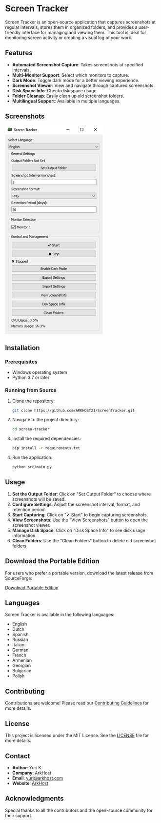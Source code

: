 # Screen Tracker

Screen Tracker is an open-source application that captures screenshots at regular intervals, stores them in organized folders, and provides a user-friendly interface for managing and viewing them. This tool is ideal for monitoring screen activity or creating a visual log of your work.

## Features

- **Automated Screenshot Capture**: Takes screenshots at specified intervals.
- **Multi-Monitor Support**: Select which monitors to capture.
- **Dark Mode**: Toggle dark mode for a better viewing experience.
- **Screenshot Viewer**: View and navigate through captured screenshots.
- **Disk Space Info**: Check disk space usage.
- **Folder Cleanup**: Easily clean up old screenshot folders.
- **Multilingual Support**: Available in multiple languages.

## Screenshots

![Screen Tracker Main Interface](screenshots/main_interface.png)

## Installation

### Prerequisites

- Windows operating system
- Python 3.7 or later

### Running from Source

1. Clone the repository:
    ```sh
    git clone https://github.com/ARKHOST21/ScreenTracker.git
    ```
2. Navigate to the project directory:
    ```sh
    cd screen-tracker
    ```
3. Install the required dependencies:
    ```sh
    pip install -r requirements.txt
    ```
4. Run the application:
    ```sh
    python src/main.py
    ```

## Usage

1. **Set the Output Folder**: Click on "Set Output Folder" to choose where screenshots will be saved.
2. **Configure Settings**: Adjust the screenshot interval, format, and retention period.
3. **Start Capturing**: Click on "✔ Start" to begin capturing screenshots.
4. **View Screenshots**: Use the "View Screenshots" button to open the screenshot viewer.
5. **Manage Disk Space**: Click on "Disk Space Info" to see disk usage information.
6. **Clean Folders**: Use the "Clean Folders" button to delete old screenshot folders.

## Download the Portable Edition

For users who prefer a portable version, download the latest release from SourceForge:

[Download Portable Edition](https://sourceforge.net/projects/screentracker/files/releases/latest/download)

## Languages

Screen Tracker is available in the following languages:

- English
- Dutch
- Spanish
- Russian
- Italian
- German
- French
- Armenian
- Georgian
- Bulgarian
- Polish

## Contributing

Contributions are welcome! Please read our [Contributing Guidelines](CONTRIBUTING.md) for more details.

## License

This project is licensed under the MIT License. See the [LICENSE](LICENSE) file for more details.

## Contact

- **Author**: Yuri K.
- **Company**: ArkHost
- **Email**: yuri@arkhost.com
- **Website**: [ArkHost](https://arkhost.com)

## Acknowledgments

Special thanks to all the contributors and the open-source community for their support.
